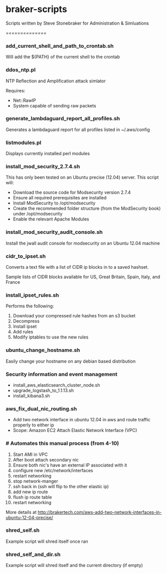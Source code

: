 braker-scripts
==============

Scripts written by Steve Stonebraker for Administration & Simluations

==============
### add_current_shell_and_path_to_crontab.sh
Will add the ${PATH} of the current shell to the crontab

### ddos_ntp.pl
NTP Reflection and Amplification attack simlator

Requires:
* Net::RawIP
* System capable of sending raw packets

### generate_lambdaguard_report_all_profiles.sh
Generates a lambdaguard report for all profiles listed in ~/.aws/config

### listmodules.pl
Displays currently installed perl modules

### install_mod_security_2.7.4.sh
This has only been tested on an Ubuntu precise (12.04) server.  This script will:

* Download the source code for Modsecurity version 2.7.4
* Ensure all required prerequisites are installed
* Install ModSecurity to /opt/modsecurity
* Create the recommended folder structure (from the ModSecurity book) under /opt/modsecurity
* Enable the relevant Apache Modules

     
### install_mod_security_audit_console.sh
Install the jwall audit console for modsecurity on an Ubuntu 12.04 machine


### cidr_to_ipset.sh
Converts a text file with a list of CIDR ip blocks in to a saved hashset.  

Sample lists of CIDR blocks available for US, Great Britain, Spain, Italy, and France

### install_ipset_rules.sh
Performs the following:

1. Download your compressed rule hashes from an s3 bucket
2. Decompress
3. Install ipset
4. Add rules
5. Modify iptables to use the new rules

### ubuntu_change_hostname.sh
Easily change your hostname on any debian based distribution

### Security information and event management

* install_aws_elasticsearch_cluster_node.sh
* upgrade_logstash_to_1.1.13.sh
* install_kibana3.sh

### aws_fix_dual_nic_routing.sh
* Add two network interface in ubuntu 12.04 in aws and route traffic properly to either ip
* Scope: Amazon EC2 Attach Elastic Network Interface (VPC)

### # Automates this manual process (from 4-10)

1.  Start AMI in VPC
2.  After boot attach secondary nic
3.  Ensure both nic's have an external IP associated with it
4.  configure new /etc/network/interfaces
5.  restart networking
6.  stop network-manger
7.  ssh back in (ssh will flip to the other elastic ip)
8.  add new ip route
9.  flush ip route table
10. restart networking

More details at http://brakertech.com/aws-add-two-network-interfaces-in-ubuntu-12-04-precise/


### shred_self.sh
Example script will shred itself once ran

### shred_self_and_dir.sh
Example script will shred itself and the current directory (if empty)

